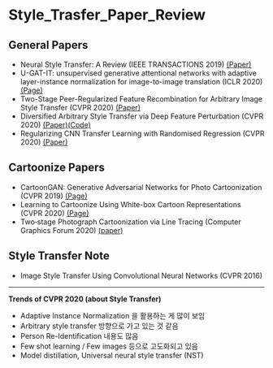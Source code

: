 # Style_Trasfer_Paper_Review
General Papers
--------------
- Neural Style Transfer: A Review (IEEE TRANSACTIONS 2019) [(Paper)](https://ieeexplore.ieee.org/stamp/stamp.jsp?tp=&arnumber=8732370) 
- U-GAT-IT: unsupervised generative attentional networks with adaptive layer-instance normalization for image-to-image translation (ICLR 2020) [(Page)](https://iclr.cc/virtual_2020/poster_BJlZ5ySKPH.html)
- Two-Stage Peer-Regularized Feature Recombination for Arbitrary Image Style Transfer (CVPR 2020) [(Paper)](https://openaccess.thecvf.com/content_CVPR_2020/html/Svoboda_Two-Stage_Peer-Regularized_Feature_Recombination_for_Arbitrary_Image_Style_Transfer_CVPR_2020_paper.html)
- Diversified Arbitrary Style Transfer via Deep Feature Perturbation (CVPR 2020) [(Paper)](https://openaccess.thecvf.com/content_CVPR_2020/html/Wang_Diversified_Arbitrary_Style_Transfer_via_Deep_Feature_Perturbation_CVPR_2020_paper.html)[(Code)](https://github.com/EndyWon/Deep-Feature-Perturbation)
- Regularizing CNN Transfer Learning with Randomised Regression (CVPR 2020) [(Paper)](https://openaccess.thecvf.com/content_CVPR_2020/html/Zhong_Regularizing_CNN_Transfer_Learning_With_Randomised_Regression_CVPR_2020_paper.html)

Cartoonize Papers
------------------
- CartoonGAN: Generative Adversarial Networks for Photo Cartoonization (CVPR 2019) [(Page)](https://leemeng.tw/generate-anime-using-cartoongan-and-tensorflow2-en.html)
- Learning to Cartoonize Using White-box Cartoon Representations (CVPR 2020) [(Page)](https://systemerrorwang.github.io/White-box-Cartoonization/)
- Two‐stage Photograph Cartoonization via Line Tracing (Computer Graphics Forum 2020) [(paper)](https://onlinelibrary.wiley.com/doi/epdf/10.1111/cgf.14170)

Style Transfer Note
------------------
- Image Style Transfer Using Convolutional Neural Networks (CVPR 2016)


***
**Trends of CVPR 2020 (about Style Transfer)**
-	Adaptive Instance Normalization 을 활용하는 게 많이 보임
-	Arbitrary style transfer 방향으로 가고 있는 것 같음
-	Person Re-Identification 내용도 많음
-	Few shot learning / Few images 등으로 고도화되고 있음
-	Model distillation, Universal neural style transfer (NST)
